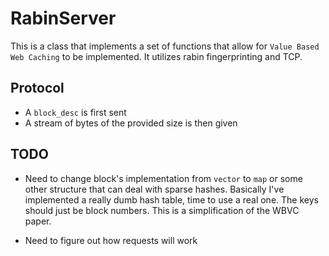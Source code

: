 # RabinServer


This is a class that implements a set of functions that allow for `Value Based Web Caching` to be implemented.
It utilizes rabin fingerprinting and TCP.


## Protocol

- A `block_desc` is first sent
- A stream of bytes of the provided size is then given


## TODO

- Need to change block's implementation from `vector` to `map` or some other
structure that can deal with sparse hashes. Basically I've implemented a really dumb hash table, time to use a real one. The keys should just be block numbers. This is a simplification of the WBVC paper.

- Need to figure out how requests will work



